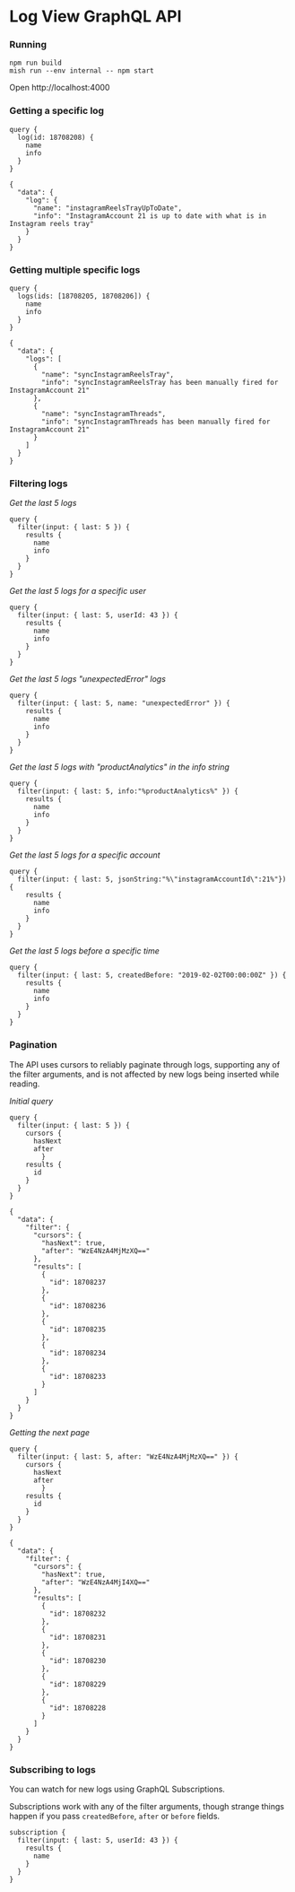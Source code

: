 # Log View GraphQL API

### Running

```
npm run build
mish run --env internal -- npm start
```

Open http://localhost:4000


### Getting a specific log

```
query {
  log(id: 18708208) {
    name
    info
  }
}
```

```
{
  "data": {
    "log": {
      "name": "instagramReelsTrayUpToDate",
      "info": "InstagramAccount 21 is up to date with what is in Instagram reels tray"
    }
  }
}
```

### Getting multiple specific logs

```
query {
  logs(ids: [18708205, 18708206]) {
    name
    info
  }
}
```

```
{
  "data": {
    "logs": [
      {
        "name": "syncInstagramReelsTray",
        "info": "syncInstagramReelsTray has been manually fired for InstagramAccount 21"
      },
      {
        "name": "syncInstagramThreads",
        "info": "syncInstagramThreads has been manually fired for InstagramAccount 21"
      }
    ]
  }
}
```

### Filtering logs

*Get the last 5 logs*

```
query {
  filter(input: { last: 5 }) {
    results {
      name
      info
    }
  }
}
```

*Get the last 5 logs for a specific user*

```
query {
  filter(input: { last: 5, userId: 43 }) {
    results {
      name
      info
    }
  }
}
```

*Get the last 5 logs "unexpectedError" logs*

```
query {
  filter(input: { last: 5, name: "unexpectedError" }) {
    results {
      name
      info
    }
  }
}
```

*Get the last 5 logs with "productAnalytics" in the info string*

```
query {
  filter(input: { last: 5, info:"%productAnalytics%" }) {
    results {
      name
      info
    }
  }
}
```

*Get the last 5 logs for a specific account*

```
query {
  filter(input: { last: 5, jsonString:"%\"instagramAccountId\":21%"}) {
    results {
      name
      info
    }
  }
}
```

*Get the last 5 logs before a specific time*

```
query {
  filter(input: { last: 5, createdBefore: "2019-02-02T00:00:00Z" }) {
    results {
      name
      info
    }
  }
}
```

### Pagination

The API uses cursors to reliably paginate through logs, supporting any of the
filter arguments, and is not affected by new logs being inserted while reading.

*Initial query*

```
query {
  filter(input: { last: 5 }) {
    cursors {
      hasNext
      after
		}
    results {
      id
    }
  }
}
```

```
{
  "data": {
    "filter": {
      "cursors": {
        "hasNext": true,
        "after": "WzE4NzA4MjMzXQ=="
      },
      "results": [
        {
          "id": 18708237
        },
        {
          "id": 18708236
        },
        {
          "id": 18708235
        },
        {
          "id": 18708234
        },
        {
          "id": 18708233
        }
      ]
    }
  }
}
```

*Getting the next page*

```
query {
  filter(input: { last: 5, after: "WzE4NzA4MjMzXQ==" }) {
    cursors {
      hasNext
      after
		}
    results {
      id
    }
  }
}
```

```
{
  "data": {
    "filter": {
      "cursors": {
        "hasNext": true,
        "after": "WzE4NzA4MjI4XQ=="
      },
      "results": [
        {
          "id": 18708232
        },
        {
          "id": 18708231
        },
        {
          "id": 18708230
        },
        {
          "id": 18708229
        },
        {
          "id": 18708228
        }
      ]
    }
  }
}
```

### Subscribing to logs

You can watch for new logs using GraphQL Subscriptions.

Subscriptions work with any of the filter arguments, though strange things
happen if you pass `createdBefore`, `after` or `before` fields.

```
subscription {
  filter(input: { last: 5, userId: 43 }) {
    results {
      name
    }
  }
}
```
